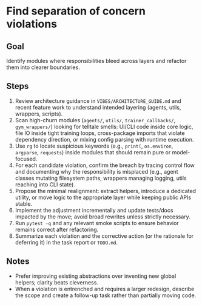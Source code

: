 # Find separation of concern violations

## Goal
Identify modules where responsibilities bleed across layers and refactor them into clearer boundaries.

## Steps
1. Review architecture guidance in `VIBES/ARCHITECTURE_GUIDE.md` and recent feature work to understand intended layering (agents, utils, wrappers, scripts).
2. Scan high-churn modules (`agents/`, `utils/`, `trainer_callbacks/`, `gym_wrappers/`) looking for telltale smells: UI/CLI code inside core logic, file IO inside tight training loops, cross-package imports that violate dependency direction, or mixing config parsing with runtime execution.
3. Use `rg` to locate suspicious keywords (e.g., `print(`, `os.environ`, `argparse`, `requests`) inside modules that should remain pure or model-focused.
4. For each candidate violation, confirm the breach by tracing control flow and documenting why the responsibility is misplaced (e.g., agent classes mutating filesystem paths, wrappers managing logging, utils reaching into CLI state).
5. Propose the minimal realignment: extract helpers, introduce a dedicated utility, or move logic to the appropriate layer while keeping public APIs stable.
6. Implement the adjustment incrementally and update tests/docs impacted by the move; avoid broad rewrites unless strictly necessary.
7. Run `pytest -q` and any relevant smoke scripts to ensure behavior remains correct after refactoring.
8. Summarize each violation and the corrective action (or the rationale for deferring it) in the task report or `TODO.md`.

## Notes
- Prefer improving existing abstractions over inventing new global helpers; clarity beats cleverness.
- When a violation is entrenched and requires a larger redesign, describe the scope and create a follow-up task rather than partially moving code.
